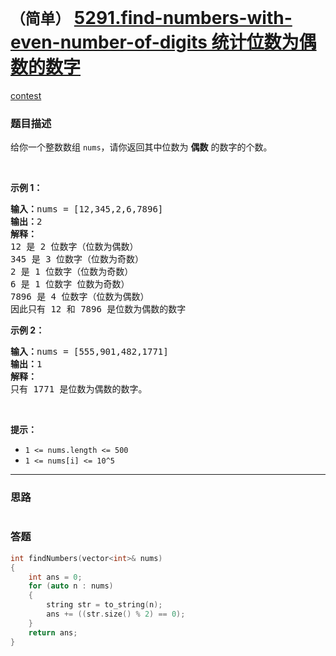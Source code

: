 # `（简单）` [5291.find-numbers-with-even-number-of-digits 统计位数为偶数的数字](https://leetcode-cn.com/problems/find-numbers-with-even-number-of-digits/)

[contest](https://leetcode-cn.com/contest/weekly-contest-168/problems/find-numbers-with-even-number-of-digits/)

### 题目描述
<p>给你一个整数数组&nbsp;<code>nums</code>，请你返回其中位数为&nbsp;<strong>偶数</strong>&nbsp;的数字的个数。</p>

<p>&nbsp;</p>

<p><strong>示例 1：</strong></p>

<pre><strong>输入：</strong>nums = [12,345,2,6,7896]
<strong>输出：</strong>2
<strong>解释：
</strong>12 是 2 位数字（位数为偶数）&nbsp;
345 是 3 位数字（位数为奇数）&nbsp;&nbsp;
2 是 1 位数字（位数为奇数）&nbsp;
6 是 1 位数字 位数为奇数）&nbsp;
7896 是 4 位数字（位数为偶数）&nbsp;&nbsp;
因此只有 12 和 7896 是位数为偶数的数字
</pre>

<p><strong>示例 2：</strong></p>

<pre><strong>输入：</strong>nums = [555,901,482,1771]
<strong>输出：</strong>1 
<strong>解释： </strong>
只有 1771 是位数为偶数的数字。
</pre>

<p>&nbsp;</p>

<p><strong>提示：</strong></p>

<ul>
	<li><code>1 &lt;= nums.length &lt;= 500</code></li>
	<li><code>1 &lt;= nums[i] &lt;= 10^5</code></li>
</ul>

            

---
### 思路
```
```



### 答题
``` C++
int findNumbers(vector<int>& nums) 
{
	int ans = 0;
	for (auto n : nums)
	{
		string str = to_string(n);
		ans += ((str.size() % 2) == 0);
	}
	return ans;
}
```




